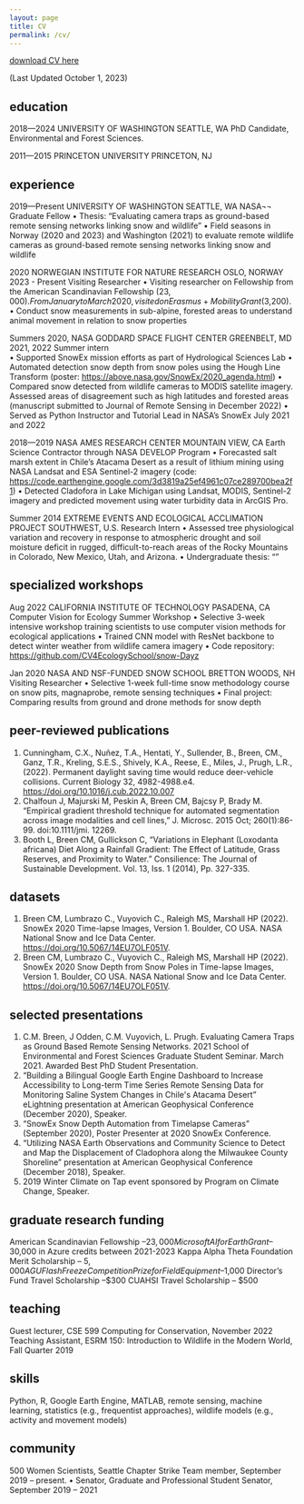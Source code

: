 ```yaml
---
layout: page
title: CV
permalink: /cv/
---
```


<a href = "/imgs/catherine_breen_resume.pdf" target = "_self">download CV here</a>

(Last Updated October 1, 2023)

## education
2018—2024 	UNIVERSITY OF WASHINGTON 	SEATTLE, WA
	PhD Candidate, Environmental and Forest Sciences. 

2011—2015	PRINCETON UNIVERSITY	PRINCETON, NJ


## experience
2019—Present   UNIVERSITY OF WASHINGTON	SEATTLE, WA
	NASA¬¬ Graduate Fellow
•	Thesis: “Evaluating camera traps as ground-based remote sensing networks linking snow and wildlife” 
•	Field seasons in Norway (2020 and 2023) and Washington (2021) to evaluate remote wildlife cameras as ground-based remote sensing networks linking snow and wildlife
	
2020	NORWEGIAN INSTITUTE FOR NATURE RESEARCH	OSLO, NORWAY
2023 - Present	Visiting Researcher 
•	Visiting researcher on Fellowship from the American Scandinavian Fellowship ($23,000). From January to March 2020, visited on Erasmus+ Mobility Grant ($3,200). 
•	Conduct snow measurements in sub-alpine, forested areas to understand animal movement in relation to snow properties

Summers 2020,	NASA GODDARD SPACE FLIGHT CENTER	GREENBELT, MD
2021, 2022	Summer intern  
•	Supported SnowEx mission efforts as part of Hydrological Sciences Lab 
•	Automated detection snow depth from snow poles using the Hough Line Transform (poster: https://above.nasa.gov/SnowEx/2020_agenda.html)
•	Compared snow detected from wildlife cameras to MODIS satellite imagery. Assessed areas of disagreement such as high latitudes and forested areas (manuscript submitted to Journal of Remote Sensing in December 2022)
•	Served as Python Instructor and Tutorial Lead in NASA’s SnowEx July 2021 and 2022
 
2018—2019	NASA AMES RESEARCH CENTER	MOUNTAIN VIEW, CA
	Earth Science Contractor through NASA DEVELOP Program
•	Forecasted salt marsh extent in Chile’s Atacama Desert as a result of lithium mining using NASA Landsat and ESA Sentinel-2 imagery (code: https://code.earthengine.google.com/3d3819a25ef4961c07ce289700bea2f1)
•	Detected Cladofora in Lake Michigan using Landsat, MODIS, Sentinel-2 imagery and predicted movement using water turbidity data in ArcGIS Pro.

Summer 2014	EXTREME EVENTS AND ECOLOGICAL ACCLIMATION PROJECT	SOUTHWEST, U.S.
	Research Intern
•	Assessed tree physiological variation and recovery in response to atmospheric drought and soil moisture deficit in rugged, difficult-to-reach areas of the Rocky Mountains in Colorado, New Mexico, Utah, and Arizona.
•	Undergraduate thesis: “”

## specialized workshops
Aug 2022      CALIFORNIA INSTITUTE OF TECHNOLOGY	PASADENA, CA
	Computer Vision for Ecology Summer Workshop
•	Selective 3-week intensive workshop training scientists to use computer vision methods for ecological applications
•	Trained CNN model with ResNet backbone to detect winter weather from wildlife camera imagery 
•	Code repository: https://github.com/CV4EcologySchool/snow-Dayz

Jan 2020	NASA AND NSF-FUNDED SNOW SCHOOL	BRETTON WOODS, NH
	Visiting Researcher 
•	Selective 1-week full-time snow methodology course on snow pits, magnaprobe, remote sensing techniques
•	Final project: Comparing results from ground and drone methods for snow depth

## peer-reviewed publications	
1.	Cunningham, C.X., Nuñez, T.A., Hentati, Y., Sullender, B., Breen, CM., Ganz, T.R., Kreling, S.E.S., Shively, K.A., Reese, E., Miles, J., Prugh, L.R., (2022). Permanent daylight saving time would reduce deer-vehicle collisions. Current Biology 32, 4982-4988.e4. https://doi.org/10.1016/j.cub.2022.10.007
2.	Chalfoun J, Majurski M, Peskin A, Breen CM, Bajcsy P, Brady M. “Empirical gradient threshold technique for automated segmentation across image modalities and cell lines,” J. Microsc. 2015 Oct; 260(1):86-99. doi:10.1111/jmi. 12269.
3.	Booth L, Breen CM, Gullickson C, “Variations in Elephant (Loxodanta africana) Diet Along a Rainfall Gradient: The Effect of Latitude, Grass Reserves, and Proximity to Water.” Consilience: The Journal of Sustainable Development. Vol. 13, Iss. 1 (2014), Pp. 327-335.

## datasets
1.	Breen CM, Lumbrazo C., Vuyovich C., Raleigh MS, Marshall HP (2022). SnowEx 2020 Time-lapse Images, Version 1. Boulder, CO USA. NASA National Snow and Ice Data Center. https://doi.org/10.5067/14EU7OLF051V.
2.	Breen CM, Lumbrazo C., Vuyovich C., Raleigh MS, Marshall HP (2022). SnowEx 2020 Snow Depth from Snow Poles in Time-lapse Images, Version 1. Boulder, CO USA. NASA National Snow and Ice Data Center. https://doi.org/10.5067/14EU7OLF051V.

## selected presentations	
1.	C.M. Breen, J Odden, C.M. Vuyovich, L. Prugh. Evaluating Camera Traps as Ground Based Remote Sensing Networks. 2021 School of Environmental and Forest Sciences Graduate Student Seminar. March 2021.  Awarded Best PhD Student Presentation.
2.	“Building a Bilingual Google Earth Engine Dashboard to Increase Accessibility to Long-term Time Series Remote Sensing Data for Monitoring Saline System Changes in Chile's Atacama Desert” eLightning presentation at American Geophysical Conference (December 2020), Speaker. 
3.	“SnowEx Snow Depth Automation from Timelapse Cameras” (September 2020), Poster Presenter at 2020 SnowEx Conference. 
4.	“Utilizing NASA Earth Observations and Community Science to Detect and Map the Displacement of Cladophora along the Milwaukee County Shoreline” presentation at American Geophysical Conference (December 2018), Speaker.
5.	2019 Winter Climate on Tap event sponsored by Program on Climate Change, Speaker.

## graduate research funding	
American Scandinavian Fellowship –$23,000  
Microsoft AI for Earth Grant –$30,000 in Azure credits between 2021-2023
Kappa Alpha Theta Foundation Merit Scholarship – $5,000
AGU Flash Freeze Competition Prize for Field Equipment –$1,000 
Director’s Fund Travel Scholarship –$300
CUAHSI Travel Scholarship – $500  

## teaching	
Guest lecturer, CSE 599 Computing for Conservation, November 2022
Teaching Assistant, ESRM 150: Introduction to Wildlife in the Modern World, Fall Quarter 2019

## skills	
Python, R, Google Earth Engine, MATLAB, remote sensing, machine learning, statistics (e.g., frequentist approaches), wildlife models (e.g., activity and movement models)
	
## community	
500 Women Scientists, Seattle Chapter Strike Team member, September 2019 – present.  •
Senator, Graduate and Professional Student Senator, September 2019 – 2021

